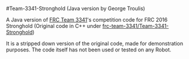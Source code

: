 #Team-3341-Stronghold (Java version by George Troulis)

A Java version of [FRC Team 3341](www.github.com/frc-team-3341)'s competition code for FRC 2016 Stronghold (Original code in C++ under [frc-team-3341/Team-3341-Stronghold](www.github.com/frc-team-3341/Team-3341-Stronghold))

It is a stripped down version of the original code, made for demonstration purposes. The code itself has not been used or tested on any Robot.